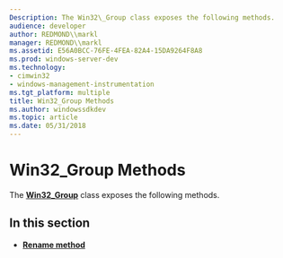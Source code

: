 ```yaml
---
Description: The Win32\_Group class exposes the following methods.
audience: developer
author: REDMOND\\markl
manager: REDMOND\\markl
ms.assetid: E56A0BCC-76FE-4FEA-82A4-15DA9264F8A8
ms.prod: windows-server-dev
ms.technology:
- cimwin32
- windows-management-instrumentation
ms.tgt_platform: multiple
title: Win32_Group Methods
ms.author: windowssdkdev
ms.topic: article
ms.date: 05/31/2018
---
```


# Win32\_Group Methods

The [**Win32\_Group**](win32-group.md) class exposes the following methods.

## In this section

-   [**Rename method**](rename-method-in-class-win32-group.md)

 

 



